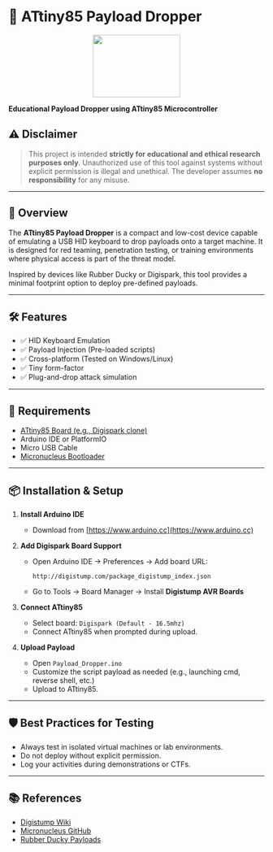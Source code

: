 # 🔐 ATtiny85 Payload Dropper

<p align="center">
<img src="https://i.ibb.co/jZ2wvX0/NEWEV-AT.png" width="172" height="123">
</p>

**Educational Payload Dropper using ATtiny85 Microcontroller**

## ⚠️ Disclaimer

> This project is intended **strictly for educational and ethical research purposes only**. Unauthorized use of this tool against systems without explicit permission is illegal and unethical. The developer assumes **no responsibility** for any misuse.

---

## 🧠 Overview

The **ATtiny85 Payload Dropper** is a compact and low-cost device capable of emulating a USB HID keyboard to drop payloads onto a target machine. It is designed for red teaming, penetration testing, or training environments where physical access is part of the threat model.

Inspired by devices like Rubber Ducky or Digispark, this tool provides a minimal footprint option to deploy pre-defined payloads.

---

## 🛠 Features

* ✅ HID Keyboard Emulation
* ✅ Payload Injection (Pre-loaded scripts)
* ✅ Cross-platform (Tested on Windows/Linux)
* ✅ Tiny form-factor
* ✅ Plug-and-drop attack simulation

---

## 🔧 Requirements

* [ATtiny85 Board (e.g., Digispark clone)](https://www.digistump.com/products/1)
* Arduino IDE or PlatformIO
* Micro USB Cable
* [Micronucleus Bootloader](https://github.com/micronucleus/micronucleus)

---

## 📦 Installation & Setup

1. **Install Arduino IDE**

   * Download from [https://www.arduino.cc](https://www.arduino.cc)

2. **Add Digispark Board Support**

   * Open Arduino IDE → Preferences → Add board URL:

     ```
     http://digistump.com/package_digistump_index.json
     ```
   * Go to Tools → Board Manager → Install **Digistump AVR Boards**

3. **Connect ATtiny85**

   * Select board: `Digispark (Default - 16.5mhz)`
   * Connect ATtiny85 when prompted during upload.

4. **Upload Payload**

   * Open `Payload_Dropper.ino`
   * Customize the script payload as needed (e.g., launching cmd, reverse shell, etc.)
   * Upload to ATtiny85.


---

## 🛡️ Best Practices for Testing

* Always test in isolated virtual machines or lab environments.
* Do not deploy without explicit permission.
* Log your activities during demonstrations or CTFs.

---

## 📚 References

* [Digistump Wiki](http://digistump.com/wiki/start)
* [Micronucleus GitHub](https://github.com/micronucleus/micronucleus)
* [Rubber Ducky Payloads](https://github.com/hak5darren/USB-Rubber-Ducky/wiki/Payloads)
